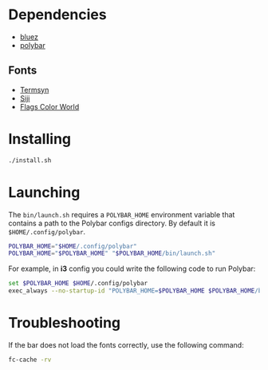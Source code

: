 # Dependencies

* [bluez]()
* [polybar]()

## Fonts

* [Termsyn]()
* [Siji]()
* [Flags Color World]()

# Installing

```sh
./install.sh
```

# Launching

The `bin/launch.sh` requires a `POLYBAR_HOME` environment variable that contains a path to the Polybar configs directory.
By default it is `$HOME/.config/polybar`.

```sh
POLYBAR_HOME="$HOME/.config/polybar"
POLYBAR_HOME="$POLYBAR_HOME" "$POLYBAR_HOME/bin/launch.sh" 
```

For example, in **i3** config you could write the following code to run Polybar:

```sh
set $POLYBAR_HOME $HOME/.config/polybar
exec_always --no-startup-id "POLYBAR_HOME=$POLYBAR_HOME $POLYBAR_HOME/bin/launch.sh"
```

# Troubleshooting

If the bar does not load the fonts correctly, use the following command:

```sh
fc-cache -rv
```
